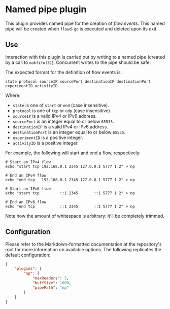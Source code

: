 # Named pipe plugin
This plugin provides named pipe for the creation of *flow events*. This named pipe will be created when `flowd-go` is
executed and deleted upon its exit.

## Use
Interaction with this plugin is carried out by writing to a named pipe (created by a call to `makfifo(3)`). Concurrent
writes to the pipe should be safe.

The expected format for the definition of flow events is:

    state protocol sourceIP sourcePort destinationIP destinationPort experimentID activityID

Where:

- `state` is one of `start` or `end` (case insensitive).
- `protocol` is one of `tcp` or `udp` (case insensitive).
- `sourceIP` is a valid IPv4 or IPv6 address.
- `sourcePort` is an integer equal to or below `65535`.
- `destinationIP` is a valid IPv4 or IPv6 address.
- `destinationPort` is an integer equal to or below `65535`.
- `experimentID` is a positive integer.
- `activityID` is a positive integer.

For example, the following will start and end a flow, respectively:

    # Start an IPv4 flow
    echo "start tcp 192.168.0.1 2345 127.0.0.1 5777 1 2" > np

    # End an IPv4 flow
    echo "end tcp   192.168.0.1 2345 127.0.0.1 5777 1 2" > np

    # Start an IPv6 flow
    echo "start tcp         ::1 2345       ::1 5777 1 2" > np

    # End an IPv6 flow
    echo "end tcp           ::1 2345       ::1 5777 1 2" > np

Note how the amount of whitespace is arbitrary: it'll be completely trimmed.

## Configuration
Please refer to the Markdown-formatted documentation at the repository's root for more information on available
options. The following replicates the default configuration:

```json
{
    "plugins": {
        "np": {
            "maxReaders": 5,
            "buffSize": 1000,
            "pipePath": "np"
        }
    }
}
